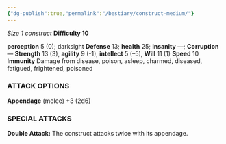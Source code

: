 ```yaml
---
{"dg-publish":true,"permalink":"/bestiary/construct-medium/"}
---
```


*Size 1 construct*
**Difficulty 10**

**perception** 5 (0); darksight 
**Defense** 13; **health** 25; **Insanity** —; **Corruption** — 
**Strength** 13 (3), **agility** 9 (-1), **intellect** 5 (–5), **Will** 11 (1) 
**Speed** 10
**Immunity** Damage from disease, poison, asleep, charmed, diseased, fatigued, frightened, poisoned 
### ATTACK OPTIONS
**Appendage** (melee) +3 (2d6)
### SPECIAL ATTACKS
**Double Attack:** The construct attacks twice with its appendage.